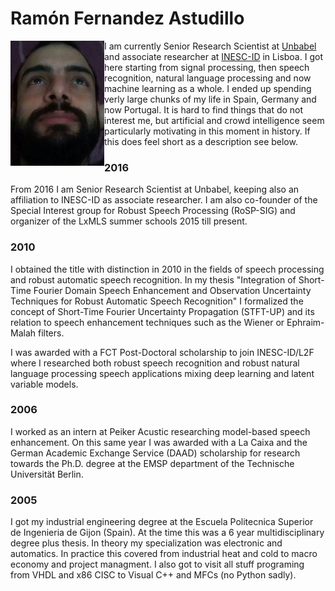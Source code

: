 Ramón Fernandez Astudillo
=========================

<img align="left" src="images/photo_2018.jpg">

I am currently Senior Research Scientist at [Unbabel](http://www.unbabel.com/) and associate researcher at [INESC-ID](https://www.l2f.inesc-id.pt/w/Welcome_to_the_Spoken_Language_Systems_Lab) in Lisboa. I got here starting from signal processing, then speech recognition, natural language processing and now machine learning as a whole. I ended up spending verly large chunks of my life in Spain, Germany and now Portugal. It is hard to find things that do not interest me, but artificial and crowd intelligence seem particularly motivating in this moment in history. If this does feel short as a description see below.

### 2016
From 2016 I am Senior Research Scientist at Unbabel, keeping also an affiliation to INESC-ID as associate researcher. I am also co-founder of the Special Interest group for Robust Speech Processing (RoSP-SIG) and organizer of the LxMLS summer schools 2015 till present.

### 2010
I obtained the title with distinction in 2010 in the fields of speech processing and robust automatic speech recognition. In my thesis "Integration of Short-Time Fourier Domain Speech Enhancement and Observation Uncertainty Techniques for Robust Automatic Speech Recognition" I formalized the concept of Short-Time Fourier Uncertainty Propagation (STFT-UP) and its relation to speech enhancement techniques such as the Wiener or Ephraim-Malah filters.

I was awarded with a FCT Post-Doctoral scholarship to join INESC-ID/L2F where I researched both robust speech recognition and robust natural language processing speech applications mixing deep learning and latent variable models.

### 2006
I worked as an intern at Peiker Acustic researching model-based speech enhancement. On this same year I was awarded with a La Caixa and the German Academic Exchange Service (DAAD) scholarship for research towards the Ph.D. degree at the EMSP department of the Technische Universität Berlin.

### 2005
I got my industrial engineering degree at the Escuela Politecnica Superior de Ingenieria de Gijon (Spain). At the time this was a 6 year multidisciplinary degree plus thesis. In theory my specialization was electronic and automatics. In practice this covered from industrial heat and cold to macro economy and project managment. I also got to visit all stuff programing from VHDL and x86 CISC to Visual C++ and MFCs (no Python sadly).
